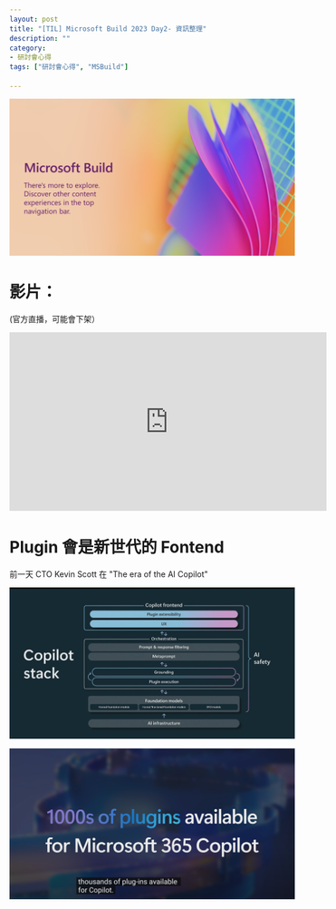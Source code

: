 ```yaml
---
layout: post
title: "[TIL] Microsoft Build 2023 Day2- 資訊整理"
description: ""
category: 
- 研討會心得
tags: ["研討會心得", "MSBuild"]

---
```




![image-20230525100950428](../images/2022/image-20230525100950428.png)



# 影片：

(官方直播，可能會下架）

<iframe width="560" height="315" src="https://www.youtube.com/embed/jeRKfvNylts" title="YouTube video player" frameborder="0" allow="accelerometer; autoplay; clipboard-write; encrypted-media; gyroscope; picture-in-picture; web-share" allowfullscreen></iframe>



# Plugin 會是新世代的 Fontend 

前一天 CTO Kevin Scott 在 "The era of the AI Copilot"

![image-20230525101053577](../images/2022/image-20230525101053577.png)



![image-20230525102351165](../images/2022/image-20230525102351165.png)





